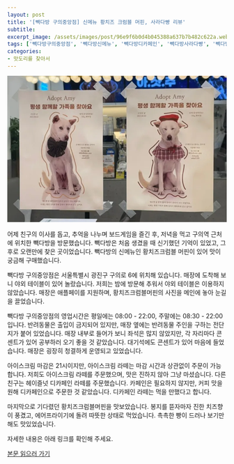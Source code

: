 ```yaml
---
layout: post
title: '[빽다방 구의중앙점] 신메뉴 황치즈 크럼블 머핀, 사라다빵 리뷰'
subtitle: 
excerpt_image: /assets/images/post/96e9f6b0d4b045388a637b7b482c622a.webp
tags: ['빽다방구의중앙점', '빽다방신메뉴', '빽다방디카페인', '빽다방사라다빵', '빽다방황치즈크럼블머핀', '황치즈크럼블', '빽다방메뉴칼로리']
categories: 
- 맛도리를 찾아서
---
```


![메인 이미지](/assets/images/post/96e9f6b0d4b045388a637b7b482c622a.webp)

어제 친구의 이사를 돕고, 추억을 나누며 보드게임을 즐긴 후, 저녁을 먹고 구의역 근처에 위치한 빽다방을 방문했습니다. 빽다방은 처음 생겼을 때 신기했던 기억이 있었고, 그 후로 오랜만에 찾은 곳이었습니다. 빽다방의 신메뉴인 황치즈크럼블 머핀이 있어 맛이 궁금해 구매했습니다.

빽다방 구의중앙점은 서울특별시 광진구 구의로 6에 위치해 있습니다. 매장에 도착해 보니 야외 테이블이 있어 놀랐습니다. 저희는 밤에 방문해 추워서 야외 테이블은 이용하지 않았습니다. 매장은 애플페이를 지원하며, 황치즈크럼블머핀의 사진을 메인에 놓아 눈길을 끌었습니다. 

빽다방 구의중앙점의 영업시간은 평일에는 08:00 - 22:00, 주말에는 08:30 - 22:00입니다. 반려동물은 출입이 금지되어 있지만, 매장 옆에는 반려동물 주인을 구하는 전단지가 붙어 있었습니다. 매장 내부로 들어가 보니 좌석은 많지 않았지만, 각 자리마다 콘센트가 있어 공부하러 오기 좋을 것 같았습니다. 대기석에도 콘센트가 있어 마음에 들었습니다. 매장은 굉장히 청결하게 운영되고 있었습니다.

아이스크림 마감은 21시이지만, 아이스크림 라떼는 마감 시간과 상관없이 주문이 가능합니다. 저희도 아이스크림 라떼를 주문했으며, 맛은 진하지 않아 그냥 마셨습니다. 다른 친구는 헤이즐넛 디카페인 라떼를 주문했습니다. 카페인은 필요하지 않지만, 커피 맛을 원해 디카페인으로 주문한 것 같았습니다. 디카페인 라떼는 먹을 만했다고 합니다.

마지막으로 기다렸던 황치즈크럼블머핀을 맛보았습니다. 봉지를 뜯자마자 진한 치즈향이 풍겼고, 에어프라이기에 돌려 따뜻한 상태로 먹었습니다. 촉촉한 빵이 드러나 보기만 해도 맛있었습니다.

자세한 내용은 아래 링크를 확인해 주세요.

[본문 읽으러 가기](https://m.blog.naver.com/ham_eaten_jellybear/223265489686)
